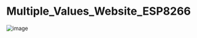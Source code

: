 # Multiple_Values_Website_ESP8266

![image](https://user-images.githubusercontent.com/39348633/126093302-733c3310-b10e-458a-8fdf-d8cd42d9d440.png)
